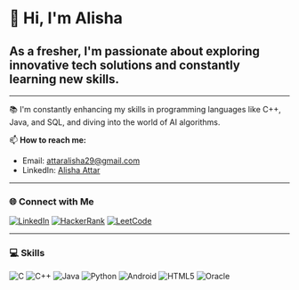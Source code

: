 # 👋 Hi, I'm Alisha

## As a fresher, I'm passionate about exploring innovative tech solutions and constantly learning new skills.
--- 

📚 I'm constantly enhancing my skills in programming languages like C++, Java, and SQL, and diving into the world of AI algorithms.

📫 **How to reach me:**
- Email: [attaralisha29@gmail.com](mailto:attaralisha29@gmail.com)
- LinkedIn: [Alisha Attar](https://www.linkedin.com/in/alisha-attar-83710a245/)

---

### 🌐 Connect with Me

[![LinkedIn](https://img.shields.io/badge/LinkedIn-Alisha%20Attar-blue)](https://www.linkedin.com/in/alisha-attar-83710a245/)
[![HackerRank](https://img.shields.io/badge/HackerRank-Alisha%20Attar-brightgreen)](https://www.hackerrank.com/profile/attaralisha29)
[![LeetCode](https://img.shields.io/badge/LeetCode-Alisha%20Attar-orange)](https://leetcode.com/u/attaralisha/)

---

### 💻 Skills

![C](https://img.shields.io/badge/C-A8B9CC?style=flat-square&logo=c&logoColor=white) 
![C++](https://img.shields.io/badge/C++-00599C?style=flat-square&logo=c%2B%2B&logoColor=white) 
![Java](https://img.shields.io/badge/Java-007396?style=flat-square&logo=java&logoColor=white) 
![Python](https://img.shields.io/badge/Python-3776AB?style=flat-square&logo=python&logoColor=white) 
![Android](https://img.shields.io/badge/Android-3DDC84?style=flat-square&logo=android&logoColor=white) 
![HTML5](https://img.shields.io/badge/HTML5-E34F26?style=flat-square&logo=html5&logoColor=white) 
![Oracle](https://img.shields.io/badge/Oracle-F80000?style=flat-square&logo=oracle&logoColor=white) 
